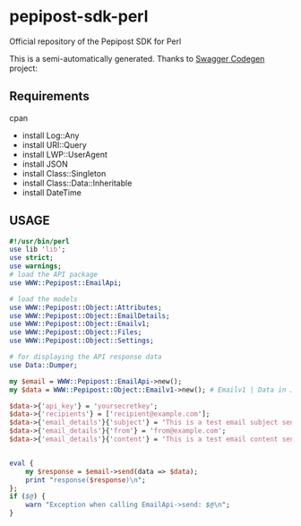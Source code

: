 # pepipost-sdk-perl
Official repository of the Pepipost SDK for Perl

This is a semi-automatically generated. Thanks to [Swagger Codegen](https://github.com/swagger-api/swagger-codegen) project:

## Requirements
cpan
* install Log::Any
* install URI::Query
* install LWP::UserAgent
* install JSON
* install Class::Singleton
* install Class::Data::Inheritable
* install DateTime


## USAGE
```perl
#!/usr/bin/perl
use lib 'lib';
use strict;
use warnings;
# load the API package
use WWW::Pepipost::EmailApi;

# load the models
use WWW::Pepipost::Object::Attributes;
use WWW::Pepipost::Object::EmailDetails;
use WWW::Pepipost::Object::Emailv1;
use WWW::Pepipost::Object::Files;
use WWW::Pepipost::Object::Settings;

# for displaying the API response data
use Data::Dumper;

my $email = WWW::Pepipost::EmailApi->new();
my $data = WWW::Pepipost::Object::Emailv1->new(); # Emailv1 | Data in JSON format

$data->{'api_key'} = 'yoursecretkey';
$data->{'recipients'} = ['recipient@example.com'];
$data->{'email_details'}{'subject'} = 'This is a test email subject sent using Pepipost SDK for Perl';
$data->{'email_details'}{'from'} = 'from@example.com';
$data->{'email_details'}{'content'} = 'This is a test email content sent using Pepipost SDK for Perl';


eval {
    my $response = $email->send(data => $data);
    print "response($response)\n";
};
if ($@) {
    warn "Exception when calling EmailApi->send: $@\n";
}

```
